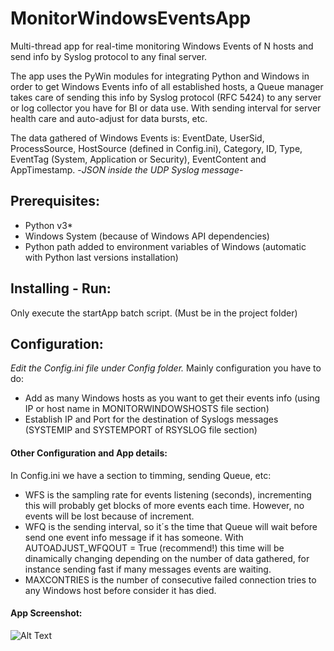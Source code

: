 # MonitorWindowsEventsApp
Multi-thread app for real-time monitoring Windows Events of N hosts and send info by Syslog protocol to any final server.

The app uses the PyWin modules for integrating Python and Windows in order to get Windows Events info of all established hosts, 
a Queue manager takes care of sending this info by Syslog protocol (RFC 5424) to any server or log collector you have for BI or data use. 
With sending interval for server health care and auto-adjust for data bursts, etc.

The data gathered of Windows Events is: EventDate, UserSid, ProcessSource, HostSource (defined in Config.ini), Category, ID, Type, 
EventTag (System, Application or Security), EventContent and AppTimestamp. -*JSON inside the UDP Syslog message*-

## Prerequisites:
- Python v3*
- Windows System (because of Windows API dependencies)
- Python path added to environment variables of Windows (automatic with Python last versions installation) 

## Installing - Run:
Only execute the startApp batch script. (Must be in the project folder)

## Configuration:
*Edit the Config.ini file under Config folder.*
Mainly configuration you have to do:
- Add as many Windows hosts as you want to get their events info (using IP or host name in MONITORWINDOWSHOSTS file section)
- Establish IP and Port for the destination of Syslogs messages (SYSTEMIP and SYSTEMPORT of RSYSLOG file section)

#### Other Configuration and App details:
In Config.ini we have a section to timming, sending Queue, etc:
- WFS is the sampling rate for events listening (seconds), incrementing this will probably get blocks of more events each time. However, 
no events will be lost because of increment.
- WFQ is the sending interval, so it´s the time that Queue will wait before send one event info message if it has someone.
With AUTOADJUST_WFQOUT = True (recommend!) this time will be dinamically changing depending on the number of data gathered, for instance 
sending fast if many messages events are waiting.
- MAXCONTRIES is the number of consecutive failed connection tries to any Windows host before consider it has died.

#### App Screenshot:

![Alt Text](https://i.imgur.com/JhWwLZ2.png)

